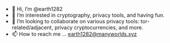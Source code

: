 - 👋 Hi, I’m @earth1282
- 👀 I’m interested in cryptography, privacy tools, and having fun.
- 💞️ I’m looking to collaborate on various privacy tools: tor-related/adjacent, privacy cryptocurrencies, and more.
- 📫 How to reach me ... earth1282@manyworlds.xyz

